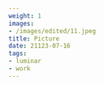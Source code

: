 ```yaml
---
weight: 1
images:
- /images/edited/11.jpeg
title: Picture
date: 21123-07-16
tags:
- luminar
- work
---
```

